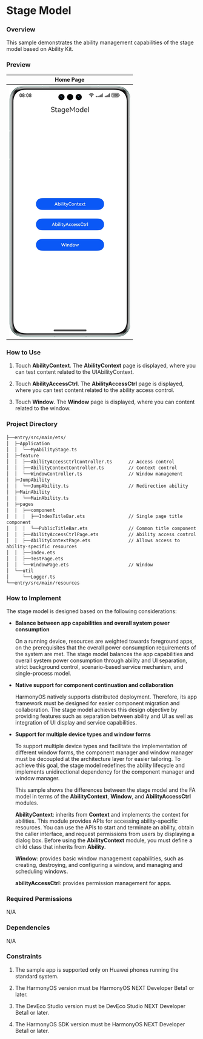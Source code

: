 # Stage Model

### Overview

This sample demonstrates the ability management capabilities of the stage model based on Ability Kit.

### Preview

| Home Page                                       |
|-------------------------------------------|
| ![](./screenshots/device/stage_mode.png) |

### How to Use

1. Touch **AbilityContext**. The **AbilityContext** page is displayed, where you can test content related to the UIAbilityContext.

2. Touch **AbilityAccessCtrl**. The **AbilityAccessCtrl** page is displayed, where you can test content related to the ability access control.

3. Touch **Window**. The **Window** page is displayed, where you can content related to the window.

### Project Directory

```
├──entry/src/main/ets/
│  ├─Application
│  │  └──MyAbilityStage.ts                   
│  ├─feature
│  │  ├──AbilityAccessCtrlController.ts      // Access control            
│  │  ├──AbilityContextController.ts         // Context control                   
│  │  └──WindowController.ts                 // Window management                 
│  ├─JumpAbility
│  │  └──JumpAbility.ts                      // Redirection ability
│  ├─MainAbility
│  │  └──MainAbility.ts                      
│  ├─pages
│  │  ├──component
│  │  │  ├──IndexTitleBar.ets                // Single page title component
│  │  │  └──PublicTitleBar.ets               // Common title component
│  │  ├──AbilityAccessCtrlPage.ets           // Ability access control
│  │  ├──AbilityContextPage.ets              // Allows access to ability-specific resources
│  │  ├──Index.ets
│  │  ├──TestPage.ets
│  │  └──WindowPage.ets                      // Window              
│  └──util
│     └──Logger.ts    
└──entry/src/main/resources                              
```

### How to Implement

The stage model is designed based on the following considerations:

- **Balance between app capabilities and overall system power consumption**

  On a running device, resources are weighted towards foreground apps, on the prerequisites that the overall power consumption requirements of the system are met. The stage model balances the app capabilities and overall system power consumption through ability and UI separation, strict background control, scenario-based service mechanism, and single-process model.

- **Native support for component continuation and collaboration**

  HarmonyOS natively supports distributed deployment. Therefore, its app framework must be designed for easier component migration and collaboration. The stage model achieves this design objective by providing features such as separation between ability and UI as well as integration of UI display and service capabilities.

- **Support for multiple device types and window forms**

  To support multiple device types and facilitate the implementation of different window forms, the component manager and window manager must be decoupled at the architecture layer for easier tailoring. To achieve this goal, the stage model redefines the ability lifecycle and implements unidirectional dependency for the component manager and window manager.

  This sample shows the differences between the stage model and the FA model in terms of the **AbilityContext**, **Window**, and **AbilityAccessCtrl** modules.

  **AbilityContext**: inherits from **Context** and implements the context for abilities. This module provides APIs for accessing ability-specific resources. You can use the APIs to start and terminate an ability, obtain the caller interface, and request permissions from users by displaying a dialog box. Before using the **AbilityContext** module, you must define a child class that inherits from **Ability**.

  **Window**: provides basic window management capabilities, such as creating, destroying, and configuring a window, and managing and scheduling windows.

  **abilityAccessCtrl**: provides permission management for apps.

### Required Permissions

N/A

### Dependencies

N/A

### Constraints

1. The sample app is supported only on Huawei phones running the standard system.

2. The HarmonyOS version must be HarmonyOS NEXT Developer Beta1 or later.

3. The DevEco Studio version must be DevEco Studio NEXT Developer Beta1 or later.

4. The HarmonyOS SDK version must be HarmonyOS NEXT Developer Beta1 or later.

